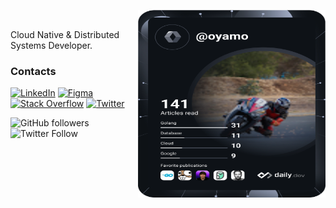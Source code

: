 <img src="https://github.com/oyamo/oyamo/blob/main/devcard.svg" width="300" height="300" align="right"><br>

Cloud Native & Distributed Systems Developer.

### Contacts
[![LinkedIn](https://img.shields.io/badge/LinkedIn-%230077B5.svg?style=for-the-badge&logo=linkedin&logoColor=white)](https://www.linkedin.com/in/oyamoh-brian/)
[![Figma](https://img.shields.io/badge/-Figma-2962FF?style=for-the-badge&logo=figma&logoColor=white)](https://figma.com/@oyamo) 
[![Stack Overflow](https://img.shields.io/badge/-Stackoverflow-FE7A16?style=for-the-badge&logo=stack-overflow&logoColor=white)]([https://stackoverflow.com/users/15744375](https://stackoverflow.com/users/9688017/oyamo)) 
[![Twitter](https://img.shields.io/badge/Twitter-%231DA1F2.svg?style=for-the-badge&logo=Twitter&logoColor=white)](https://twitter.com/oyamokt)

<img alt="GitHub followers" src="https://img.shields.io/github/followers/oyamo?style=social"> <img alt="Twitter Follow" src="https://img.shields.io/twitter/follow/oyamokt?style=social">
